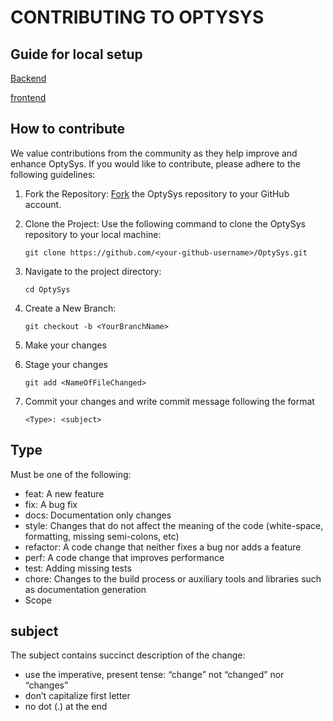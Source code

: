 # CONTRIBUTING TO OPTYSYS

## Guide for local setup

[Backend](https://github.com/hitesh22rana/OptySys/blob/main/backend/README.md)

[frontend](https://github.com/hitesh22rana/OptySys/blob/main/frontend/README.md)

## How to contribute

We value contributions from the community as they help improve and enhance OptySys. If you would like to contribute, please adhere to the following guidelines:

1. Fork the Repository: [Fork](https://github.com/hitesh22rana/OptySys) the OptySys repository to your GitHub account.

2. Clone the Project: Use the following command to clone the OptySys repository to your local machine:

   ```shell
   git clone https://github.com/<your-github-username>/OptySys.git
   ```

3. Navigate to the project directory:

   ```shell
   cd OptySys
   ```

4. Create a New Branch:
   ```shell
   git checkout -b <YourBranchName>
   ```
5. Make your changes
6. Stage your changes
   ```shell
   git add <NameOfFileChanged>
   ```
7. Commit your changes and write commit message following the format
   ```shell
   <Type>: <subject>
   ```

## Type

Must be one of the following:

- feat: A new feature
- fix: A bug fix
- docs: Documentation only changes
- style: Changes that do not affect the meaning of the code (white-space, formatting, missing semi-colons, etc)
- refactor: A code change that neither fixes a bug nor adds a feature
- perf: A code change that improves performance
- test: Adding missing tests
- chore: Changes to the build process or auxiliary tools and libraries such as documentation generation
- Scope

## subject

The subject contains succinct description of the change:

- use the imperative, present tense: “change” not “changed” nor “changes”
- don’t capitalize first letter
- no dot (.) at the end